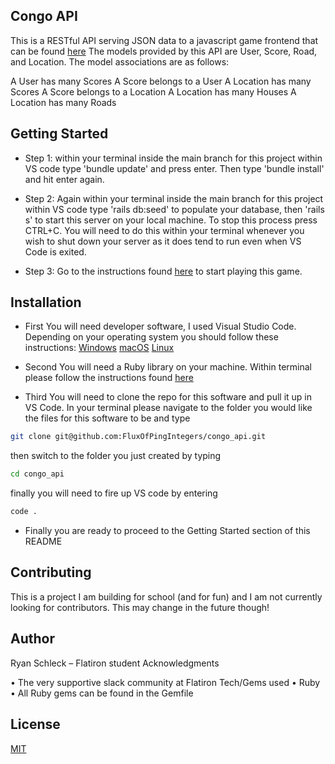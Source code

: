 ## Congo API

This is a RESTful API serving JSON data to a javascript game frontend that can be found [here](https://github.com/FluxOfPingIntegers/congo_client)  The models provided by this API are User, Score, Road, and Location.  The model associations are as follows:

  A User has many Scores
  A Score belongs to a User
  A Location has many Scores
  A Score belongs to a Location
  A Location has many Houses
  A Location has many Roads

## Getting Started

* Step 1: within your terminal inside the main branch for this project within VS code type 'bundle update' and press enter. Then type 'bundle install' and hit enter again.

* Step 2: Again within your terminal inside the main branch for this project within VS code type 'rails db:seed' to populate your database, then 'rails s' to start this server on your local machine.  To stop this process press CTRL+C.  You will need to do this within your terminal whenever you wish to shut down your server as it does tend to run even when VS Code is exited.

* Step 3: Go to the instructions found [here](https://github.com/FluxOfPingIntegers/congo_client) to start playing this game.

## Installation

* First You will need developer software, I used Visual Studio Code. Depending on your operating system you should follow these instructions: [Windows](https://code.visualstudio.com/docs/setup/windows) [macOS](https://code.visualstudio.com/docs/setup/mac) [Linux](https://code.visualstudio.com/docs/setup/linux)

* Second You will need a Ruby library on your machine. Within terminal please follow the instructions found [here](https://stackify.com/install-ruby-on-ubuntu-everything-you-need-to-get-going/)

* Third You will need to clone the repo for this software and pull it up in VS Code. In your terminal please navigate to the folder you would like the files for this software to be and type 
```bash
git clone git@github.com:FluxOfPingIntegers/congo_api.git
```
  then switch to the folder you just created by typing
```bash
cd congo_api
```
  finally you will need to fire up VS code by entering
```bash
code .
```

* Finally you are ready to proceed to the Getting Started section of this README

## Contributing
This is a project I am building for school (and for fun) and I am not currently looking for contributors. This may change in the future though!

## Author

Ryan Schleck – Flatiron student Acknowledgments

• The very supportive slack community at Flatiron Tech/Gems used • Ruby • All Ruby gems can be found in the Gemfile

## License

[MIT](https://choosealicense.com/licenses/mit/)